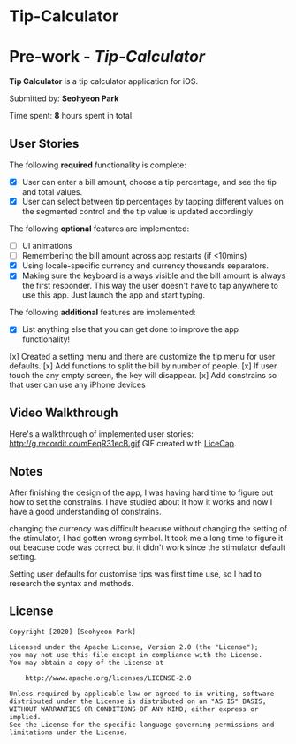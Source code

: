 # Tip-Calculator

# Pre-work - *Tip-Calculator*

**Tip Calculator** is a tip calculator application for iOS.

Submitted by: **Seohyeon Park**

Time spent: **8** hours spent in total

## User Stories

The following **required** functionality is complete:

* [x] User can enter a bill amount, choose a tip percentage, and see the tip and total values.
* [x] User can select between tip percentages by tapping different values on the segmented control and the tip value is updated accordingly

The following **optional** features are implemented:

* [ ] UI animations
* [ ] Remembering the bill amount across app restarts (if <10mins)
* [x] Using locale-specific currency and currency thousands separators.
* [x] Making sure the keyboard is always visible and the bill amount is always the first responder. This way the user doesn't have to tap anywhere to use this app. Just launch the app and start typing.

The following **additional** features are implemented:

- [x] List anything else that you can get done to improve the app functionality!

[x] Created a setting menu and there are customize the tip menu for user defaults.
[x] Add functions to split the bill by number of people.
[x] If user touch the any empty screen, the key will disappear.
[x] Add constrains so that user can use any iPhone devices

## Video Walkthrough

Here's a walkthrough of implemented user stories:
http://g.recordit.co/mEeqR31ecB.gif
GIF created with [LiceCap](http://www.cockos.com/licecap/).

## Notes

After finishing the design of the app, I was having hard time to figure out how to set the constrains. 
I have studied about it how it works and now I have a good understanding of constrains. 

changing the currency was difficult beacuse without changing the setting of the stimulator, I had gotten wrong symbol.
It took me a long time to figure it out beacuse code was correct but it didn't work since the stimulator default setting.

Setting user defaults for customise tips was first time use, so I had to research the syntax and methods.


## License

    Copyright [2020] [Seohyeon Park]

    Licensed under the Apache License, Version 2.0 (the "License");
    you may not use this file except in compliance with the License.
    You may obtain a copy of the License at

        http://www.apache.org/licenses/LICENSE-2.0

    Unless required by applicable law or agreed to in writing, software
    distributed under the License is distributed on an "AS IS" BASIS,
    WITHOUT WARRANTIES OR CONDITIONS OF ANY KIND, either express or implied.
    See the License for the specific language governing permissions and
    limitations under the License.
